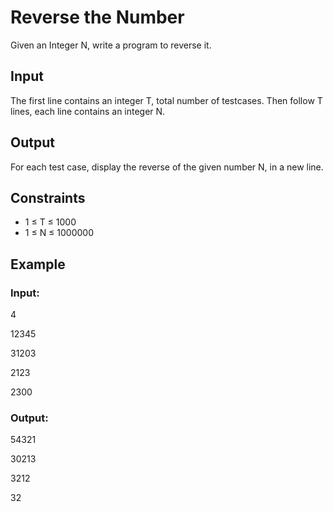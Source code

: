 # Reverse the Number

Given an Integer N, write a program to reverse it.

## Input

The first line contains an integer T, total number of testcases. 
Then follow T lines, each line contains an integer N.

## Output

For each test case, display the reverse of the given number N, in a new line.

## Constraints

- 1 ≤ T ≤ 1000
- 1 ≤ N ≤ 1000000

## Example

### Input:

4

12345

31203

2123

2300

### Output:

54321

30213

3212

32
